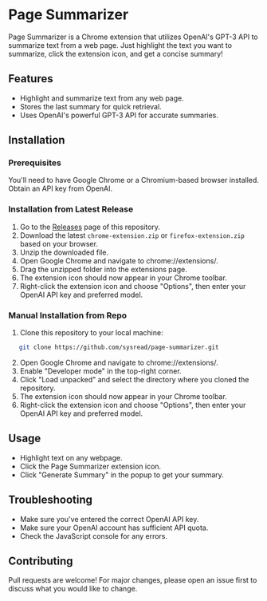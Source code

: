 # Page Summarizer

Page Summarizer is a Chrome extension that utilizes OpenAI's GPT-3 API to
summarize text from a web page. Just highlight the text you want to summarize,
click the extension icon, and get a concise summary!

## Features

- Highlight and summarize text from any web page.
- Stores the last summary for quick retrieval.
- Uses OpenAI's powerful GPT-3 API for accurate summaries.

## Installation

### Prerequisites

You'll need to have Google Chrome or a Chromium-based browser installed. Obtain
an API key from OpenAI.

### Installation from Latest Release

1. Go to the [Releases](https://github.com/sysread/page-summarizer/releases) page of this repository.
2. Download the latest `chrome-extension.zip` or `firefox-extension.zip` based on your browser.
3. Unzip the downloaded file.
4. Open Google Chrome and navigate to chrome://extensions/.
5. Drag the unzipped folder into the extensions page.
6. The extension icon should now appear in your Chrome toolbar.
7. Right-click the extension icon and choose "Options", then enter your OpenAI API key and preferred model.

### Manual Installation from Repo

1. Clone this repository to your local machine:

```bash
   git clone https://github.com/sysread/page-summarizer.git
```
2. Open Google Chrome and navigate to chrome://extensions/.
3. Enable "Developer mode" in the top-right corner.
4. Click "Load unpacked" and select the directory where you cloned the repository.
5. The extension icon should now appear in your Chrome toolbar.
6. Right-click the extension icon and choose "Options", then enter your OpenAI API key and preferred model.

## Usage

- Highlight text on any webpage.
- Click the Page Summarizer extension icon.
- Click "Generate Summary" in the popup to get your summary.

## Troubleshooting

- Make sure you've entered the correct OpenAI API key.
- Make sure your OpenAI account has sufficient API quota.
- Check the JavaScript console for any errors.

## Contributing

Pull requests are welcome! For major changes, please open an issue first to
discuss what you would like to change.

